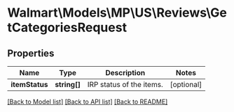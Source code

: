 # Walmart\Models\MP\US\Reviews\GetCategoriesRequest

## Properties

Name | Type | Description | Notes
------------ | ------------- | ------------- | -------------
**itemStatus** | **string[]** | IRP status of the items. | [optional]


[[Back to Model list]](./) [[Back to API list]](../../../../../README.md#supported-apis) [[Back to README]](../../../../../README.md)
